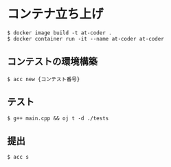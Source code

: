 # コンテナ立ち上げ
```
$ docker image build -t at-coder .
$ docker container run -it --name at-coder at-coder
```

## コンテストの環境構築
```
$ acc new {コンテスト番号}
```

## テスト
```
$ g++ main.cpp && oj t -d ./tests
```

## 提出
```
$ acc s
```
